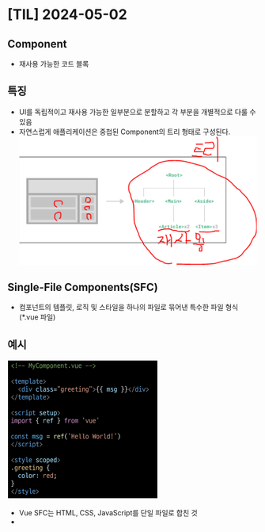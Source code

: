 # [TIL] 2024-05-02
## Component
- 재사용 가능한 코드 블록
## 특징
- UI를 독립적이고 재사용 가능한 일부분으로 분할하고 각 부분을 개별적으로 다룰 수 있음
- 자연스럽게 애플리케이션은 중첩된 Component의 트리 형태로 구성된다.
![alt text](image.png)
## Single-File Components(SFC)
- 컴포넌트의 템플릿, 로직 및 스타일을 하나의 파일로 묶어낸 특수한 파일 형식 (*.vue 파일)
## 예시
![alt text](image-1.png)
- Vue SFC는 HTML, CSS, JavaScript를 단일 파일로 합친 것
- <template>, <script>, <style> 블록은 하나의 파일에서 컴포넌트의 뷰, 로직 및 스타일을 독립적으로 배치

## 문법
![alt text](image-2.png)

## template
![alt text](image-3.png)

## script
![alt text](image-4.png)
- setup이 붙은 script만 1개 가능

## style
![alt text](image-5.png)

## 컴포넌트 사용하기
![alt text](image-6.png)

## Build
![alt text](image-7.png)

## NPM
- Node Package Manager

## Node.js의 영향
![alt text](image-8.png)

## Module
- 프로그램을 구성하는 독립적인 코드 블록(*.js파일)
## Module 의 필요성 
![alt text](image-9.png)
## 한계
![alt text](image-10.png)

## Bundler
- 여러 모듈과 파일을 하나(혹은 여러 개)의 번들로 묶어 최적화하여 애플리케이션에서 사용할 수 있게 만들어 주는 도구
## 역할

## node_moduls
![alt text](image-11.png)

## pacage-lock.json
![alt text](image-12.png)

## package.jspon
![alt text](image-13.png)

## public 디렉토리
![alt text](image-14.png)

## src 디렉토리
![alt text](image-15.png)

## src/assets
![alt text](image-16.png)

## src/compponents
![alt text](image-17.png)

## src/App.vue
![alt text](image-18.png)

## src/main.js
![alt text](image-19.png)

## 기타 설정 파일 
![alt text](image-20.png)

## Vue Component
## 사용 2단계
1. 컴포넌트 파일 생성
2. 컴포넌트 등록(import)

## Virtual DOM
- 가상의 DOM을 메모리에 저장하고 실제 DOM과 동기화하는 프로그래밍 개념
- 실제 DOM과의 변경사항 비교를 통해 변경된 부분만 실제 DOM에 적용
- 웹 으플리케이션의 성능을 향상시키기 위한 Vue의 내부 랜더링 기술
![alt text](image-21.png)

## 내부 랜더링 과정
![alt text](image-22.png)

## 장점
![alt text](image-23.png)
## 주의사항
![alt text](image-24.png)

## 직접 DOM 엘리먼트에 접근해야 하는 경우
- ref 속성을 사용하여 특정 DOM 엘리멘트에 직접적인 참조를 얻을 수 있음
![alt text](image-25.png)

